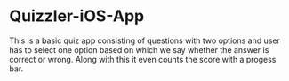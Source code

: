 # Quizzler-iOS-App

This is a basic quiz app consisting of questions with two options and user has to select one option based on which we say whether the answer is correct or wrong.
Along with this it even counts the score with a progess bar.
